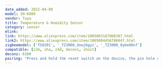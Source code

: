 ```yaml
---
date_added: 2022-04-09
model: IH-K009
vendor: Tuya
title: Temperature & Humidity Sensor
category: sensor
mlink: 
link: https://www.aliexpress.com/item/1005003187008387.html
link2: https://www.aliexpress.com/item/1005004456786047.html
zigbeemodel: ['TS0201', '_TZ3000_dowj6gyi', '_TZ3000_8ybe88nf']
compatible: [z2m, zha, z4d, deconz, ihost]
deconz: 6100
pairing: "Press and hold the reset switch on the device, the pin hole on the side of the device, using the provided reset pin for +- 5 seconds (until the red light starts blinking). After this the device will automatically join."
---
```

